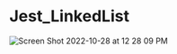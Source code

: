 # Jest_LinkedList

![Screen Shot 2022-10-28 at 12 28 09 PM](https://user-images.githubusercontent.com/113380905/198699406-3bbe345d-9193-4aec-b38e-904f8ccafdad.png)

